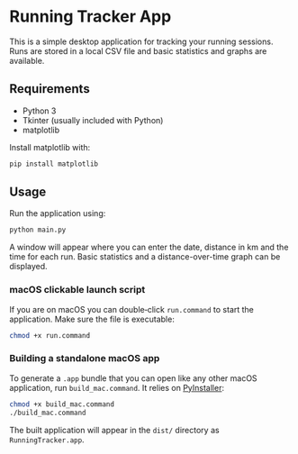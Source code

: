 # Running Tracker App

This is a simple desktop application for tracking your running sessions.
Runs are stored in a local CSV file and basic statistics and graphs are available.

## Requirements
- Python 3
- Tkinter (usually included with Python)
- matplotlib

Install matplotlib with:
```bash
pip install matplotlib
```

## Usage
Run the application using:
```bash
python main.py
```

A window will appear where you can enter the date, distance in km and the time
for each run. Basic statistics and a distance-over-time graph can be displayed.

### macOS clickable launch script

If you are on macOS you can double‑click `run.command` to start the
application. Make sure the file is executable:

```bash
chmod +x run.command
```

### Building a standalone macOS app

To generate a `.app` bundle that you can open like any other macOS
application, run `build_mac.command`. It relies on [PyInstaller](https://pyinstaller.org/):

```bash
chmod +x build_mac.command
./build_mac.command
```

The built application will appear in the `dist/` directory as `RunningTracker.app`.
